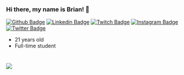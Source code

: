 ### Hi there, my name is Brian! 👋 
[![Github Badge](https://img.shields.io/badge/-Github-000000?style=flat&logo=Github&labelColor=000000&link=https://github.com/b-tang)](https://github.com/b-tang)
[![Linkedin Badge](https://img.shields.io/badge/-LinkedIn-blue?style=flat&logo=Linkedin&logoColor=white&link=https://www.linkedin.com/in/briantang01/)](https://www.linkedin.com/in/briantang01/)
[![Twitch Badge](https://img.shields.io/badge/-Twitch-F5F8FA?style=flat&logo=Twitch&logoColor=6441a5&link=https://www.twitch.tv/brozty)](https://www.twitch.tv/brozty)
[![Instagram Badge](https://img.shields.io/badge/-Instagram-4833AB4?style=flat&logo=Instagram&logoColor=405DE6&link=https://www.instagram.com/briantanggg)](https://www.instagram.com/briantanggg)
[![Twitter Badge](https://img.shields.io/badge/-Twitter-F5F8FA?style=flat&logo=Twitter&logoColor=1DA1F2&link=https://www.x.com/briantangg)](https://www.x.com/briantangg)
- 21 years old
- Full-time student

#
![](https://komarev.com/ghpvc/?username=b-tang&style=for-the-badge&color=brightgreen)
